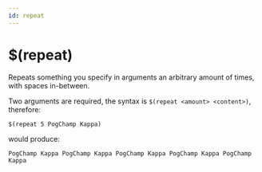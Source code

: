 ```yaml
---
id: repeat
---
```


# $(repeat)

Repeats something you specify in arguments an arbitrary amount of times, with spaces in-between.

Two arguments are required, the syntax is `$(repeat <amount> <content>)`, therefore:

```
$(repeat 5 PogChamp Kappa)
```

would produce:

```
PogChamp Kappa PogChamp Kappa PogChamp Kappa PogChamp Kappa PogChamp Kappa
```

